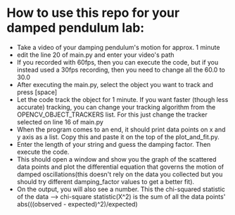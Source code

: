 # How to use this repo for your damped pendulum lab:

- Take a video of your damping pendulum's motion for approx. 1 minute
- edit the line 20 of main.py and enter your video's path
- If you recorded with 60fps, then you can execute the code, but if you instead used a 30fps recording, then you need to change all the 60.0 to 30.0
- After executing the main.py, select the object you want to track and press [space]
- Let the code track the object for 1 minute. If you want faster (though less accurate) tracking, you can change your tracking algorithm from the OPENCV_OBJECT_TRACKERS list. For this just change the tracker selected on line 16 of main.py
- When the program comes to an end, it should print data points on x and y axis as a list. Copy this and paste it on the top of the plot_and_fit.py.
- Enter the length of your string and guess the damping factor. Then execute the code.
- This should open a window and show you the graph of the scattered data points and plot the differential equation that governs the motion of damped oscillations(this doesn't rely on the data you collected but you should try different damping_factor values to get a better fit). 
- On the output, you will also see a number. This the chi-squared statistic of the data --> chi-square statistic(X^2) is the sum of all the data points' abs(((observed - expected)^2)/expected)